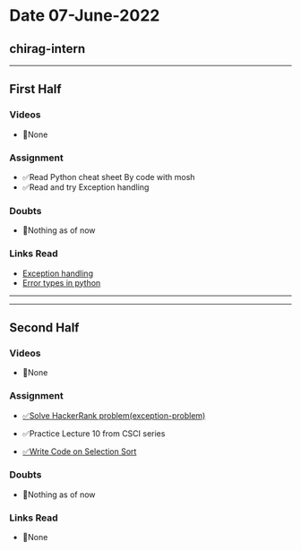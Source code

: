 # Date 07-June-2022

## chirag-intern

<hr>

## First Half

### Videos

- 🚫None

### Assignment

- ✅Read Python cheat sheet By code with mosh
- ✅Read and try Exception handling

### Doubts

- 🚫Nothing as of now

### Links Read

- [Exception handling](https://www.tutorialspoint.com/python/python_exceptions.htm#:~:text=An%20exception%20is%20an%20event,object%20that%20represents%20an%20error.)
- [Error types in python](https://www.tutorialsteacher.com/python/error-types-in-python)

<hr>
<hr>

## Second Half

### Videos

- 🚫None

### Assignment

- [✅Solve HackerRank problem(exception-problem)](https://github.com/sp18-interns/chirag-intern/blob/main/07-June-2022/HackerRank/exceptions-problem.png)

- ✅Practice Lecture 10 from CSCI series
- [✅Write Code on Selection Sort](https://github.com/sp18-interns/chirag-intern/tree/main/07-June-2022/Selection%20Sort)

### Doubts

- 🚫Nothing as of now

### Links Read

- 🚫None
